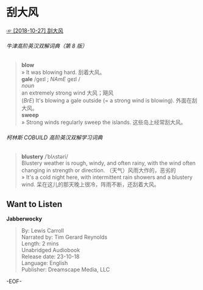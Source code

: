 # 刮大风  
[☞ [2018-10-27] 刮大风 ](https://mp.weixin.qq.com/s/KY1mdDq9U-RMkutJbT4yqA)    
  
###### 牛津高阶英汉双解词典（第 8 版）  
>**blow**  
» It was blowing hard. 刮着大风。  
**gale** /ɡeɪl ; *NAmE* ɡeɪl /  
*noun*  
an extremely strong wind 大风；飓风  
(*BrE*) It's blowing a gale outside (= a strong wind is blowing). 外面在刮大风。  
**sweep**  
» Strong winds regularly sweep the islands. 这些岛上经常刮大风。  
  
###### 柯林斯 COBUILD 高阶英汉双解学习词典  
>**blustery**  /ˈblʌstəri/  
Blustery weather is rough, windy, and often rainy, with the wind often changing in strength or direction. （天气）风雨大作的，恶劣的  
» It's a cold night here, with intermittent rain showers and a blustery wind. 呆在这儿的那天晚上很冷，阵雨不断，还刮着大风。  
  
  
## Want to Listen  
**Jabberwocky**  
>By: Lewis Carroll  
Narrated by: Tim Gerard Reynolds  
Length: 2 mins  
Unabridged Audiobook  
Release date: 23-10-18  
Language: English  
Publisher: Dreamscape Media, LLC  
  
-EOF-  
